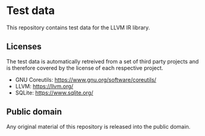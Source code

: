 # Test data

This repository contains test data for the LLVM IR library.

## Licenses

The test data is automatically retreived from a set of third party projects and is therefore covered by the license of each respective project.

* GNU Coreutils: https://www.gnu.org/software/coreutils/
* LLVM: https://llvm.org/
* SQLite: https://www.sqlite.org/

## Public domain

Any original material of this repository is released into the public domain.
